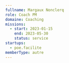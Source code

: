 ```yaml
---
fullname: Margaux Nonclerq
role: Coach PM
domaine: Coaching
missions:
  - start: 2023-01-15
    end: 2023-05-30
    status: service
startups:
  - poe.facilite
memberType: autre
---
```


